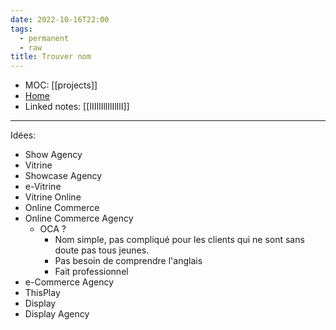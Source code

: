 ```yaml
---
date: 2022-10-16T22:00
tags:
  - permanent
  - raw
title: Trouver nom
---
```

- MOC: [[projects]]
- [Home](https://misudashi.ga/)
- Linked notes: [[IIIIlIllIlIlIlI]]
----------
Idées:
- Show Agency
- Vitrine
- Showcase Agency
- e-Vitrine
- Vitrine Online
- Online Commerce
- Online Commerce Agency
	- OCA ?
		- Nom simple, pas compliqué pour les clients qui ne sont sans doute pas tous jeunes. 
		- Pas besoin de comprendre l'anglais
		- Fait professionnel
- e-Commerce Agency
- ThisPlay
- Display
- Display Agency